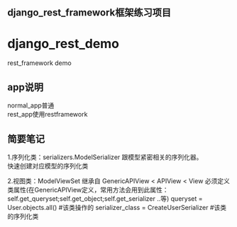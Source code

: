 ## django_rest_framework框架练习项目  
# django_rest_demo
rest_framework demo  
## app说明  
normal_app普通  
rest_app使用restframework

## 简要笔记    
1.序列化类：serializers.ModelSerializer 跟模型紧密相关的序列化器。    
快速创建对应模型的序列化类    


2.视图类：ModelViewSet 继承自 GenericAPIView < APIView < View
必须定义类属性(在GenericAPIView定义，常用方法会用到此属性：self.get_queryset;self.get_object;self.get_serializer ..等) 
queryset = User.objects.all() #该类操作的
serializer_class = CreateUserSerializer #该类的序列化类
